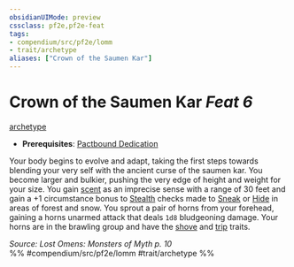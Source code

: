 ```yaml
---
obsidianUIMode: preview
cssclass: pf2e,pf2e-feat
tags:
- compendium/src/pf2e/lomm
- trait/archetype
aliases: ["Crown of the Saumen Kar"]
---
```

# Crown of the Saumen Kar  *Feat 6*  
[archetype](/rules/traits/archetype.md)  

- **Prerequisites**: [Pactbound Dedication](/compendium/feats/pactbound-dedication-lomm.md)

Your body begins to evolve and adapt, taking the first steps  towards blending your very self with the ancient curse of  the saumen kar. You become larger and bulkier, pushing the very edge of height and weight for your size. You gain [scent](/rules/abilities/scent.md) as an imprecise sense with a range of 30 feet and gain a +1 circumstance bonus to [Stealth](/compendium/skills.md#Stealth) checks made to [Sneak](/rules/actions/sneak.md) or [Hide](/rules/actions/hide.md) in areas of forest and snow. You sprout a pair of horns from your forehead, gaining a horns unarmed attack that deals `1d8` bludgeoning damage. Your horns are in the brawling group and have the [shove](/rules/traits/shove.md) and [trip](/rules/traits/trip.md) traits.

*Source: Lost Omens: Monsters of Myth p. 10*  
%% #compendium/src/pf2e/lomm #trait/archetype %%
